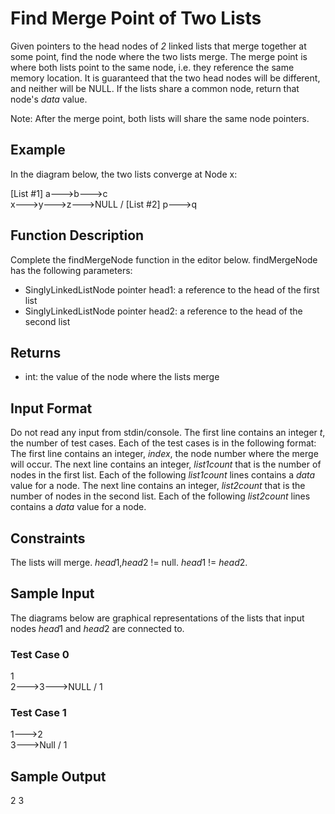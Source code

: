 # Find Merge Point of Two Lists
Given pointers to the head nodes of *2* linked lists that merge together at some point, find the node where the two lists merge. The merge point is where both lists point to the same node, i.e. they reference the same memory location. It is guaranteed that the two head nodes will be different, and neither will be NULL. If the lists share a common node, return that node's *data* value.

Note: After the merge point, both lists will share the same node pointers.

## Example
In the diagram below, the two lists converge at Node x:

[List #1] a--->b--->c
                     \
                      x--->y--->z--->NULL
                     /
     [List #2] p--->q

## Function Description
Complete the findMergeNode function in the editor below.
findMergeNode has the following parameters:
- SinglyLinkedListNode pointer head1: a reference to the head of the first list
- SinglyLinkedListNode pointer head2: a reference to the head of the second list

## Returns
- int: the  value of the node where the lists merge

## Input Format
Do not read any input from stdin/console.
The first line contains an integer *t*, the number of test cases.
Each of the test cases is in the following format:
The first line contains an integer, *index*, the node number where the merge will occur.
The next line contains an integer, *list1count* that is the number of nodes in the first list.
Each of the following *list1count* lines contains a *data* value for a node. The next line contains an integer, *list2count* that is the number of nodes in the second list.
Each of the following *list2count* lines contains a *data* value for a node.

## Constraints
The lists will merge.
*head*1,*head*2 != null.
 *head*1 != *head*2.

## Sample Input
The diagrams below are graphical representations of the lists that input nodes *head*1 and *head*2 are connected to.

### Test Case 0

 1
  \
   2--->3--->NULL
  /
 1

### Test Case 1

1--->2
      \
       3--->Null
      /
     1

## Sample Output
2
3